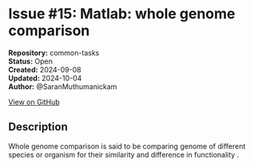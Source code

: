 # Issue #15: Matlab: whole genome comparison

**Repository:** common-tasks  
**Status:** Open  
**Created:** 2024-09-08  
**Updated:** 2024-10-04  
**Author:** @SaranMuthumanickam  

[View on GitHub](https://github.com/Simtestlab/common-tasks/issues/15)

## Description

Whole genome comparison is said to be comparing genome of  different species or organism for their similarity and difference in functionality . 